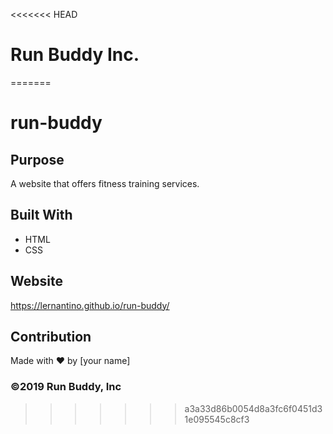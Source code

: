 <<<<<<< HEAD
# Run Buddy Inc.
=======
# run-buddy

## Purpose
A website that offers fitness training services. 

## Built With
* HTML
* CSS

## Website
https://lernantino.github.io/run-buddy/

## Contribution
Made with ❤️ by [your name]

### ©️2019 Run Buddy, Inc 
>>>>>>> a3a33d86b0054d8a3fc6f0451d31e095545c8cf3
